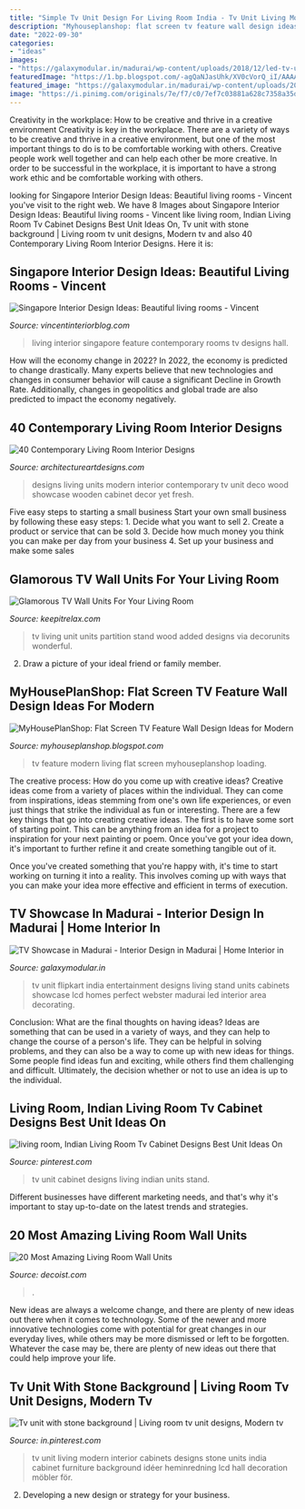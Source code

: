```yaml
---
title: "Simple Tv Unit Design For Living Room India - Tv Unit Living Modern Interior Cabinets Designs Stone Units India Cabinet Furniture Background Idéer Heminredning Lcd Hall Decoration Möbler För"
description: "Myhouseplanshop: flat screen tv feature wall design ideas for modern"
date: "2022-09-30"
categories:
- "ideas"
images:
- "https://galaxymodular.in/madurai/wp-content/uploads/2018/12/led-tv-unit-decor-inspiration-flipkart-perfect-homes-webster-tv-entertainment-price-in-india-832x832.jpg"
featuredImage: "https://1.bp.blogspot.com/-agQaNJasUhk/XV0cVorQ_iI/AAAAAAAAJVk/oLDiV70zI8U-4LO0Zjchq82B_aUoKkJ2wCLcBGAs/s1600/3.jpg"
featured_image: "https://galaxymodular.in/madurai/wp-content/uploads/2018/12/led-tv-unit-decor-inspiration-flipkart-perfect-homes-webster-tv-entertainment-price-in-india-832x832.jpg"
image: "https://i.pinimg.com/originals/7e/f7/c0/7ef7c03881a628c7358a35dda0a50980.jpg"
---
```



Creativity in the workplace: How to be creative and thrive in a creative environment
Creativity is key in the workplace. There are a variety of ways to be creative and thrive in a creative environment, but one of the most important things to do is to be comfortable working with others. Creative people work well together and can help each other be more creative. In order to be successful in the workplace, it is important to have a strong work ethic and be comfortable working with others.

	

		
looking for Singapore Interior Design Ideas: Beautiful living rooms - Vincent you've visit to the right web. We have 8 Images about Singapore Interior Design Ideas: Beautiful living rooms - Vincent like living room, Indian Living Room Tv Cabinet Designs Best Unit Ideas On, Tv unit with stone background | Living room tv unit designs, Modern tv and also 40 Contemporary Living Room Interior Designs. Here it is:
		
    
## Singapore Interior Design Ideas: Beautiful Living Rooms - Vincent

<img loading=lazy src="http://www.vincentinteriorblog.com/wp-content/uploads/2013/05/PLUS-Interior-Design-Living-Room-TV-Feature-Wall-Designs-and-Ideas-Comtemporary.jpg" onerror="this.onerror=null;this.src='https://tse2.mm.bing.net/th?id=OIP.TZtZPSh_ms1la4_W4N6XFQHaE8&amp;pid=15.1';" alt="Singapore Interior Design Ideas: Beautiful living rooms - Vincent">

_Source: vincentinteriorblog.com_

>living interior singapore feature contemporary rooms tv designs hall. 

	

How will the economy change in 2022?
In 2022, the economy is predicted to change drastically. Many experts believe that new technologies and changes in consumer behavior will cause a significant Decline in Growth Rate. Additionally, changes in geopolitics and global trade are also predicted to impact the economy negatively.

    
## 40 Contemporary Living Room Interior Designs

<img loading=lazy src="https://www.architectureartdesigns.com/wp-content/uploads/2013/03/Modern-Living-Room-TV-Wall-Units-18-in-Wood-Brown-Color-and-Metal-Chrome-880x484.jpg" onerror="this.onerror=null;this.src='https://tse3.mm.bing.net/th?id=OIP.O5vrXpkoNWNZo2kEphYVbwEsCl&amp;pid=15.1';" alt="40 Contemporary Living Room Interior Designs">

_Source: architectureartdesigns.com_

>designs living units modern interior contemporary tv unit deco wood showcase wooden cabinet decor yet fresh. 

	

Five easy steps to starting a small business
Start your own small business by following these easy steps: 1. Decide what you want to sell 2. Create a product or service that can be sold 3. Decide how much money you think you can make per day from your business 4. Set up your business and make some sales 
    
## Glamorous TV Wall Units For Your Living Room

<img loading=lazy src="https://keepitrelax.com/wp-content/uploads/2018/10/tv-10.jpg" onerror="this.onerror=null;this.src='https://tse3.mm.bing.net/th?id=OIP.DiZ7NSSHBZe67nvb4xNAnwHaFb&amp;pid=15.1';" alt="Glamorous TV Wall Units For Your Living Room">

_Source: keepitrelax.com_

>tv living unit units partition stand wood added designs via decorunits wonderful. 

	

2. Draw a picture of your ideal friend or family member.

    
## MyHousePlanShop: Flat Screen TV Feature Wall Design Ideas For Modern

<img loading=lazy src="https://1.bp.blogspot.com/-agQaNJasUhk/XV0cVorQ_iI/AAAAAAAAJVk/oLDiV70zI8U-4LO0Zjchq82B_aUoKkJ2wCLcBGAs/s1600/3.jpg" onerror="this.onerror=null;this.src='https://tse4.mm.bing.net/th?id=OIP.dIkIaIfmEh942AhY-2z4PwHaHa&amp;pid=15.1';" alt="MyHousePlanShop: Flat Screen TV Feature Wall Design Ideas for Modern">

_Source: myhouseplanshop.blogspot.com_

>tv feature modern living flat screen myhouseplanshop loading. 

	

The creative process: How do you come up with creative ideas?
Creative ideas come from a variety of places within the individual. They can come from inspirations, ideas stemming from one's own life experiences, or even just things that strike the individual as fun or interesting. 
There are a few key things that go into creating creative ideas. The first is to have some sort of starting point. This can be anything from an idea for a project to inspiration for your next painting or poem. Once you've got your idea down, it's important to further refine it and create something tangible out of it. 

Once you've created something that you're happy with, it's time to start working on turning it into a reality. This involves coming up with ways that you can make your idea more effective and efficient in terms of execution.

    
## TV Showcase In Madurai - Interior Design In Madurai | Home Interior In

<img loading=lazy src="https://galaxymodular.in/madurai/wp-content/uploads/2018/12/led-tv-unit-decor-inspiration-flipkart-perfect-homes-webster-tv-entertainment-price-in-india-832x832.jpg" onerror="this.onerror=null;this.src='https://tse2.mm.bing.net/th?id=OIP.e_EJhNri25pjUmqJtxWI-QHaHa&amp;pid=15.1';" alt="TV Showcase in Madurai - Interior Design in Madurai | Home Interior in">

_Source: galaxymodular.in_

>tv unit flipkart india entertainment designs living stand units cabinets showcase lcd homes perfect webster madurai led interior area decorating. 

	

Conclusion: What are the final thoughts on having ideas?
Ideas are something that can be used in a variety of ways, and they can help to change the course of a person's life. They can be helpful in solving problems, and they can also be a way to come up with new ideas for things. Some people find ideas fun and exciting, while others find them challenging and difficult. Ultimately, the decision whether or not to use an idea is up to the individual.

    
## Living Room, Indian Living Room Tv Cabinet Designs Best Unit Ideas On

<img loading=lazy src="https://i.pinimg.com/736x/9b/c0/33/9bc03397e4809314b9f9e17b861e106b.jpg" onerror="this.onerror=null;this.src='https://tse1.mm.bing.net/th?id=OIP.-FJbTnrynklE07dt16n0UgHaHa&amp;pid=15.1';" alt="living room, Indian Living Room Tv Cabinet Designs Best Unit Ideas On">

_Source: pinterest.com_

>tv unit cabinet designs living indian units stand. 

	

Different businesses have different marketing needs, and that's why it's important to stay up-to-date on the latest trends and strategies.

    
## 20 Most Amazing Living Room Wall Units

<img loading=lazy src="https://cdn.decoist.com/wp-content/uploads/2014/07/Living-room-wall-units.jpg" onerror="this.onerror=null;this.src='https://tse4.mm.bing.net/th?id=OIP._iO7CkETf0mtNU6Ad8J5zwHaEd&amp;pid=15.1';" alt="20 Most Amazing Living Room Wall Units">

_Source: decoist.com_

>. 

	

New ideas are always a welcome change, and there are plenty of new ideas out there when it comes to technology. Some of the newer and more innovative technologies come with potential for great changes in our everyday lives, while others may be more dismissed or left to be forgotten. Whatever the case may be, there are plenty of new ideas out there that could help improve your life.

    
## Tv Unit With Stone Background | Living Room Tv Unit Designs, Modern Tv

<img loading=lazy src="https://i.pinimg.com/originals/7e/f7/c0/7ef7c03881a628c7358a35dda0a50980.jpg" onerror="this.onerror=null;this.src='https://tse4.mm.bing.net/th?id=OIP.rSiiIplqQXB44kl5LwhhZAHaJ4&amp;pid=15.1';" alt="Tv unit with stone background | Living room tv unit designs, Modern tv">

_Source: in.pinterest.com_

>tv unit living modern interior cabinets designs stone units india cabinet furniture background idéer heminredning lcd hall decoration möbler för. 

	

2. Developing a new design or strategy for your business.

